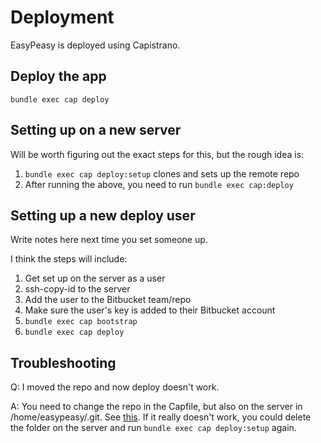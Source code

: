 Deployment
==========

EasyPeasy is deployed using Capistrano.


Deploy the app
--------------

    bundle exec cap deploy


Setting up on a new server
--------------------------

Will be worth figuring out the exact steps for this, but the rough idea is:

1. `bundle exec cap deploy:setup` clones and sets up the remote repo
2. After running the above, you need to run `bundle exec cap:deploy`


Setting up a new deploy user
----------------------------

Write notes here next time you set someone up.

I think the steps will include:

1. Get set up on the server as a user
2. ssh-copy-id to the server
3. Add the user to the Bitbucket team/repo
4. Make sure the user's key is added to their Bitbucket account
5. `bundle exec cap bootstrap`
6. `bundle exec cap deploy`


Troubleshooting
---------------

Q: I moved the repo and now deploy doesn't work.

A: You need to change the repo in the Capfile, but also on the server in /home/easypeasy/.git. See [this](https://coderwall.com/p/4k1lja/fixing-capistrano-3-deployments-after-a-repository-change). If it really doesn't work, you could delete the folder on the server and run `bundle exec cap deploy:setup` again.
